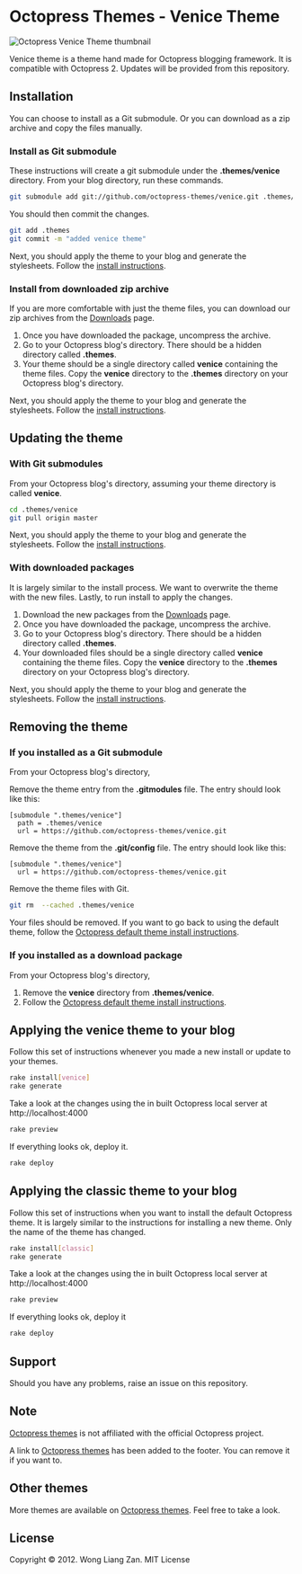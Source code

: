 # Octopress Themes - Venice Theme

![Octopress Venice Theme thumbnail](https://s3.amazonaws.com/static.octopressthemes.com/thumbnails/venice-thumbnail.png)

Venice theme is a theme hand made for Octopress blogging framework. It is compatible with Octopress 2. Updates will be provided from this repository.

## Installation

You can choose to install as a Git submodule. Or you can download as a zip archive and copy the files manually.

### Install as Git submodule

These instructions will create a git submodule under the __.themes/venice__ directory. From your blog directory, run these commands.

``` sh
git submodule add git://github.com/octopress-themes/venice.git .themes/venice
```

You should then commit the changes.

``` sh
git add .themes
git commit -m "added venice theme"
```

Next, you should apply the theme to your blog and generate the stylesheets. Follow the [install instructions](#applying-the-venice-theme-to-your-blog).

### Install from downloaded zip archive

If you are more comfortable with just the theme files, you can download our zip archives from the [Downloads](https://github.com/octopress-themes/venice/downloads) page.

1. Once you have downloaded the package, uncompress the archive.
2. Go to your Octopress blog's directory. There should be a hidden directory called __.themes__.
3. Your theme should be a single directory called __venice__ containing the theme files. Copy the __venice__ directory to the __.themes__ directory on your Octopress blog's directory.

Next, you should apply the theme to your blog and generate the stylesheets. Follow the [install instructions](#applying-the-venice-theme-to-your-blog).

## Updating the theme

### With Git submodules

From your Octopress blog's directory, assuming your theme directory is called __venice__.

``` sh
cd .themes/venice
git pull origin master
```

Next, you should apply the theme to your blog and generate the stylesheets. Follow the [install instructions](#applying-the-venice-theme-to-your-blog).

### With downloaded packages

It is largely similar to the install process. We want to overwrite the theme with the new files. Lastly, to run install to apply the changes.

1. Download the new packages from the [Downloads](https://github.com/octopress-themes/venice/downloads) page.
2. Once you have downloaded the package, uncompress the archive.
3. Go to your Octopress blog's directory. There should be a hidden directory called __.themes__.
4. Your downloaded files should be a single directory called __venice__ containing the theme files. Copy the __venice__ directory to the __.themes__ directory on your Octopress blog's directory.

Next, you should apply the theme to your blog and generate the stylesheets. Follow the [install instructions](#applying-the-venice-theme-to-your-blog).

## Removing the theme

### If you installed as a Git submodule

From your Octopress blog's directory,

Remove the theme entry from the __.gitmodules__ file. The entry should look like this:
```
[submodule ".themes/venice"]
  path = .themes/venice
  url = https://github.com/octopress-themes/venice.git
```

Remove the theme from the __.git/config__ file. The entry should look like this:
```
[submodule ".themes/venice"]
  url = https://github.com/octopress-themes/venice.git
```

Remove the theme files with Git.
``` sh
git rm  --cached .themes/venice
```

Your files should be removed. If you want to go back to using the default theme, follow the [Octopress default theme install instructions](#applying-the-venice-theme-to-your-blog).

### If you installed as a download package

From your Octopress blog's directory,

1. Remove the __venice__ directory from __.themes/venice__.
2. Follow the [Octopress default theme install instructions](#applying-the-venicetheme-to-your-blog).

## Applying the venice theme to your blog

Follow this set of instructions whenever you made a new install or update to your themes.

``` sh
rake install[venice]
rake generate
```

Take a look at the changes using the in built Octopress local server at http://localhost:4000

``` sh
rake preview
```

If everything looks ok, deploy it.

``` sh
rake deploy
```

## Applying the classic theme to your blog

Follow this set of instructions when you want to install the default Octopress theme. It is largely similar to the instructions for installing a new theme. Only the name of the theme has changed.

``` sh
rake install[classic]
rake generate
```

Take a look at the changes using the in built Octopress local server at http://localhost:4000

``` sh
rake preview
```

If everything looks ok, deploy it

``` sh
rake deploy
```

## Support

Should you have any problems, raise an issue on this repository.

## Note

[Octopress themes](http://octopressthemes.com) is not affiliated with the official Octopress project.

A link to [Octopress themes](http://octopressthemes.com) has been added to the footer. You can remove it if you want to.

## Other themes

More themes are available on [Octopress themes](http://octopressthemes.com). Feel free to take a look.

## License

Copyright &copy; 2012. Wong Liang Zan. MIT License
